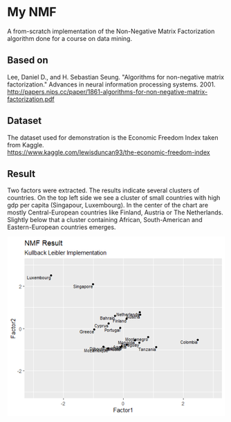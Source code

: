 # My NMF
A from-scratch implementation of the Non-Negative Matrix Factorization algorithm done for a course on data mining.

## Based on 
Lee, Daniel D., and H. Sebastian Seung. "Algorithms for non-negative matrix factorization." Advances in neural information processing systems. 2001.<br>
http://papers.nips.cc/paper/1861-algorithms-for-non-negative-matrix-factorization.pdf

## Dataset
The dataset used for demonstration is the Economic Freedom Index taken from Kaggle.<br>
https://www.kaggle.com/lewisduncan93/the-economic-freedom-index

## Result
Two factors were extracted.
The results indicate several clusters of countries. On the top left side we see a cluster of small countries with high gdp per capita (Singapour, Luxembourg). In the center of the chart are mostly Central-European countries like Finland, Austria or The Netherlands. Slightly below that a cluster containing African, South-American and  Eastern-European countries emerges.

![alt text](nmf_result.png "NMF Result")

